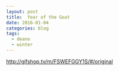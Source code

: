 ```yaml
---
layout: post
title:  Year of the Goat
date: 2016-01-04
categories: blog
tags:
  - deano
  - winter
---
```


http://gifshop.tv/m/FSWEFGGY1S/#/original
